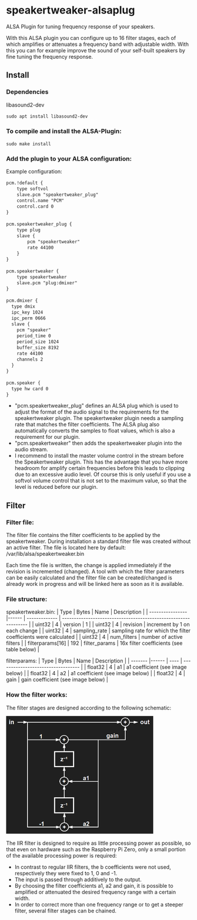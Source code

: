 # speakertweaker-alsaplug
ALSA Plugin for tuning frequency response of your speakers.

With this ALSA plugin you can configure up to 16 filter stages, each of which amplifies or attenuates a frequency band with adjustable width. With this you can for example improve the sound of your self-built speakers by fine tuning the frequency response.

## Install

### Dependencies
libasound2-dev
```
sudo apt install libasound2-dev
```

### To compile and install the ALSA-Plugin:
```
sudo make install
```

### Add the plugin to your ALSA configuration:
Example configuration:
```
pcm.!default {
    type softvol
    slave.pcm "speakertweaker_plug"
    control.name "PCM"
    control.card 0
}

pcm.speakertweaker_plug {
    type plug
    slave {
        pcm "speakertweaker"
        rate 44100
    }
}

pcm.speakertweaker {
    type speakertweaker
    slave.pcm "plug:dmixer"
}

pcm.dmixer {
  type dmix
  ipc_key 1024
  ipc_perm 0666
  slave {
    pcm "speaker"
    period_time 0
    period_size 1024
    buffer_size 8192
    rate 44100
    channels 2
  }
}

pcm.speaker {
  type hw card 0
}
```
- "pcm.speakertweaker_plug" defines an ALSA plug which is used to adjust the format of the audio signal to the requirements for the speakertweaker plugin. The speakertweaker plugin needs a sampling rate that matches the filter coefficients. The ALSA plug also automatically converts the samples to float values, which is also a requirement for our plugin.
- "pcm.speakertweaker" then adds the speakertweaker plugin into the audio stream.
- I recommend to install the master volume control in the stream before the Speakertweaker plugin. This has the advantage that you have more headroom for amplify certain frequencies before this leads to clipping due to an excessive audio level. Of course this is only useful if you use a softvol volume control that is not set to the maximum value, so that the level is reduced before our plugin.

## Filter
### Filter file:
The filter file contains the filter coefficients to be applied by the speakertweaker. During installation a standard filter file was created without an active filter. The file is located here by default:
/var/lib/alsa/speakertweaker.bin

Each time the file is written, the change is applied immediately if the revision is incremented (changed).
A tool with which the filter parameters can be easily calculated and the filter file can be created/changed is already work in progress and will be linked here as soon as it is available.

### File structure:
speakertweaker.bin:
| Type             | Bytes | Name          | Description                                                     |
| ---------------- |------ | ------------- | --------------------------------------------------------------- |
| uint32           |     4 | version       | 1                                                               |
| uint32           |     4 | revision      | increment by 1 on each change                                   |
| uint32           |     4 | sampling_rate | sampling rate for which the filter coefficients were calculated |
| uint32           |     4 | num_filters   | number of active filters                                        |
| filterparams[16] |   192 | filter_params | 16x filter coefficients (see table below)                       |

filterparams:
| Type    | Bytes | Name | Description                        |
| ------- |------ | ---- | ---------------------------------- |
| float32 |     4 | a1   | a1 coefficient (see image below)   |
| float32 |     4 | a2   | a1 coefficient (see image below)   |
| float32 |     4 | gain | gain coefficient (see image below) |

### How the filter works:
The filter stages are designed according to the following schematic:

<img src="img/filter.png" alt="filter design" style="width:400px;"/>

The IIR filter is designed to require as little processing power as possible, so that even on hardware such as the Raspberry Pi Zero, only a small portion of the available processing power is required:
- In contrast to regular IIR filters, the b coefficients were not used, respectively they were fixed to 1, 0 and -1.
- The input is passed through additively to the output.
- By choosing the filter coefficients a1, a2 and gain, it is possible to amplified or attenuated the desired frequency range with a certain width.
- In order to correct more than one frequency range or to get a steeper filter, several filter stages can be chained.
